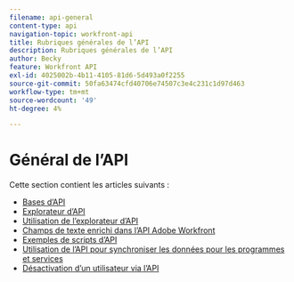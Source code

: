 ```yaml
---
filename: api-general
content-type: api
navigation-topic: workfront-api
title: Rubriques générales de l’API
description: Rubriques générales de l’API
author: Becky
feature: Workfront API
exl-id: 4025002b-4b11-4105-81d6-5d493a0f2255
source-git-commit: 50fa63474cfd40706e74507c3e4c231c1d97d463
workflow-type: tm+mt
source-wordcount: '49'
ht-degree: 4%

---
```



# Général de l’API

Cette section contient les articles suivants :

* [Bases d’API](../../wf-api/general/api-basics.md)
* [Explorateur d’API](../../wf-api/general/api-explorer.md)
* [Utilisation de l’explorateur d’API](../../wf-api/general/using-api-explorer.md)
* [Champs de texte enrichi dans l’API Adobe Workfront](../../wf-api/general/rich-text-field-api.md)
* [Exemples de scripts d’API](../../wf-api/general/api-example-scripts.md)
* [Utilisation de l’API pour synchroniser les données pour les programmes et services](../../wf-api/general/api-sync-data.md)
* [Désactivation d’un utilisateur via l’API](../../wf-api/general/deactivate-user-api.md)
<!--
* [Projects API](../../wf-api/general/projects-api.md)
-->

